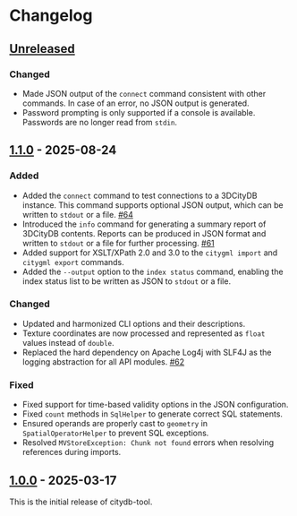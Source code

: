 # Changelog

## [Unreleased]

### Changed
- Made JSON output of the `connect` command consistent with other commands. In case of an error, no JSON output is
  generated.
- Password prompting is only supported if a console is available. Passwords are no longer read from `stdin`.

## [1.1.0] - 2025-08-24

### Added
- Added the `connect` command to test connections to a 3DCityDB instance. This command supports optional JSON output,
  which can be written to `stdout` or a file. [#64](https://github.com/3dcitydb/citydb-tool/pull/64)
- Introduced the `info` command for generating a summary report of 3DCityDB contents. Reports can be produced in JSON
  format and written to `stdout` or a file for further processing. [#61](https://github.com/3dcitydb/citydb-tool/pull/61)
- Added support for XSLT/XPath 2.0 and 3.0 to the `citygml import` and `citygml export` commands.
- Added the `--output` option to the `index status` command, enabling the index status list to be written as JSON
  to `stdout` or a file.

### Changed
- Updated and harmonized CLI options and their descriptions.
- Texture coordinates are now processed and represented as `float` values instead of `double`.
- Replaced the hard dependency on Apache Log4j with SLF4J as the logging abstraction for all API modules. [#62](https://github.com/3dcitydb/citydb-tool/pull/62)

### Fixed
- Fixed support for time-based validity options in the JSON configuration.
- Fixed `count` methods in `SqlHelper` to generate correct SQL statements.
- Ensured operands are properly cast to `geometry` in `SpatialOperatorHelper` to prevent SQL exceptions.
- Resolved `MVStoreException: Chunk not found` errors when resolving references during imports.

## [1.0.0] - 2025-03-17

This is the initial release of citydb-tool.

[Unreleased]: https://github.com/3dcitydb/citydb-tool/compare/v1.1.0..HEAD
[1.1.0]: https://github.com/3dcitydb/citydb-tool/releases/tag/v1.1.0
[1.0.0]: https://github.com/3dcitydb/citydb-tool/releases/tag/v1.0.0